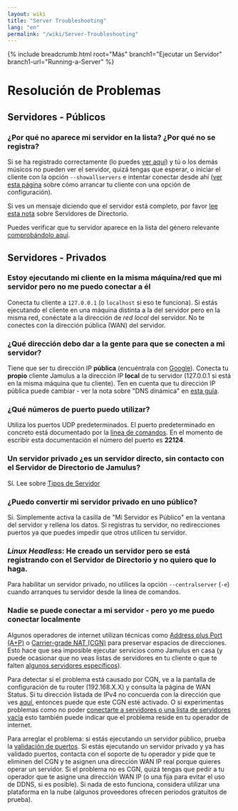 ```yaml
---
layout: wiki
title: "Server Troubleshooting"
lang: "en"
permalink: "/wiki/Server-Troubleshooting"
---
```


{% include breadcrumb.html root="Más" branch1="Ejecutar un Servidor" branch1-url="Running-a-Server" %}

# Resolución de Problemas

## Servidores - Públicos

### ¿Por qué no aparece mi servidor en la lista? ¿Por qué no se registra?

Si se ha registrado correctamente (lo puedes [ver aquí](https://explorer.jamulus.io/)) y tú o los demás músicos no pueden ver el servidor, quizá tengas que esperar, o iniciar el cliente con la opción `--showallservers` e intentar conectar desde ahí ([ver esta página](Command-Line-Options) sobre cómo arrancar tu cliente con una opción de configuración).

Si ves un mensaje diciendo que el servidor está completo, por favor [lee esta nota](Directory-Servers) sobre Servidores de Directorio.

Puedes verificar que tu servidor aparece en la lista del género relevante [comprobándolo aquí](https://explorer.jamulus.io/).

## Servidores - Privados

### Estoy ejecutando mi cliente en la misma máquina/red que mi servidor pero no me puedo conectar a él

Conecta tu cliente a `127.0.0.1` (o `localhost` si eso te funciona). Si estás ejecutando el cliente en una máquina distinta a la del servidor pero en la misma red, conéctate a la dirección de _red local_ del servidor. No te conectes con la dirección pública (WAN) del servidor.

### ¿Qué dirección debo dar a la gente para que se conecten a mi servidor?

Tiene que ser tu dirección IP **pública** (encuéntrala con [Google](https://www.google.com/search?q=whatsmyip)). Conecta tu **propio** cliente Jamulus a la dirección IP **local** de tu servidor (127.0.0.1 si está en la misma máquina que tu cliente). Ten en cuenta que tu dirección IP pública puede cambiar - ver la nota sobre "DNS dinámica" en [esta guía](Running-a-Private-Server).

### ¿Qué números de puerto puedo utilizar?

Utiliza los puertos UDP predeterminados. El puerto predeterminado en concreto está documentado por la [línea de comandos](Command-Line-Options). En el momento de escribir esta documentación el número del puerto es **22124**.

### Un servidor privado ¿es un servidor directo, sin contacto con el Servidor de Directorio de Jamulus?

Sí. Lee sobre [Tipos de Servidor](Choosing-a-Server-Type)

### ¿Puedo convertir mi servidor privado en uno público?

Sí. Simplemente activa la casilla de "Mi Servidor es Público" en la ventana del servidor y rellena los datos. Si registras tu servidor, no redirecciones puertos ya que puedes impedir que otros utilicen tu servidor.

### **_Linux Headless_**: He creado un servidor pero se está registrando con el Servidor de Directorio y no quiero que lo haga.

Para habilitar un servidor privado, no utilices la opción `--centralserver` (`-e`) cuando arranques tu servidor desde la línea de comandos.

### Nadie se puede conectar a mi servidor - pero yo me puedo conectar localmente

Algunos operadores de internet utilizan técnicas como [Address plus Port (A+P)](https://en.wikipedia.org/wiki/Address_plus_Port) o [Carrier-grade NAT (CGN)](https://en.wikipedia.org/wiki/Carrier-grade_NAT) para preservar espacios de direcciones. Esto hace que sea imposible ejecutar servicios como Jamulus en casa (y puede ocasionar que no veas listas de servidores en tu cliente o que te falten [algunos servidores específicos](https://sourceforge.net/p/llcon/discussion/server/thread/f72b293af0/)).

Para detectar si el problema está causado por CGN, ve a la pantalla de configuración de tu router (192.168.X.X) y consulta la página de WAN Status. Si tu dirección listada de IPv4 no concuerda con la dirección que ves [aquí](https://ifconfig.me), entonces puede que este CGN esté activado. O si experimentas problemas como no poder [conectarte a servidores o una lista de servidores vacía](https://sourceforge.net/p/llcon/discussion/533517/thread/b3eea395c4/) esto también puede indicar que el problema reside en tu operador de internet.

Para arreglar el problema: si estás ejecutando un servidor público, prueba la [validación de puertos](Running-a-Private-Server#port-forwarding). Si estás ejecutando un servidor privado y ya has validado puertos, contacta con el soporte de tu operador y pide que te eliminen del CGN y te asignen una dirección WAN IP real porque quieres operar un servidor. Si el problema no es CGN, quizá tengas que pedir a tu operador que te asigne una dirección WAN IP (o una fija para evitar el uso de DDNS, si es posible). Si nada de esto funciona, considera utilizar una plataforma en la nube (algunos proveedores ofrecen periodos gratuitos de prueba).
